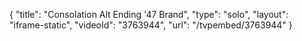 {
    "title": "Consolation Alt Ending '47 Brand",
    "type": "solo",
    "layout": "iframe-static",
    "videoId": "3763944",
    "url": "\/tvpembed\/3763944"
}